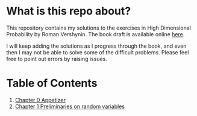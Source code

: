 # What is this repo about?

This repository contains my solutions to the exercises in High Dimensional Probability by Roman Vershynin. The book draft is available online [here](http://www-personal.umich.edu/~romanv/papers/HDP-book/HDP-book.pdf).

I will keep adding the solutions as I progress through the book, and even then I may not be able to solve some of the difficult problems. Please feel free to point out errors by raising issues.

# Table of Contents

1. [Chapter 0 Appetizer](ch0/ch0.pdf)
2. [Chapter 1 Preliminaries on random variables](ch1/ch1.pdf)
<!-- 3. [Chapter 2 Concentration of sums of independent random variables] -->
